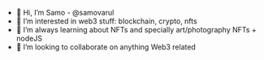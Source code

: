 - 👋 Hi, I’m Samo - @samovarul
- 👀 I’m interested in web3 stuff: blockchain, crypto, nfts
- 🌱 I’m always learning about NFTs and specially art/photography NFTs + nodeJS
- 💞️ I’m looking to collaborate on anything Web3 related

<!---
samovarul/samovarul is a ✨ special ✨ repository because its `README.md` (this file) appears on your GitHub profile.
You can click the Preview link to take a look at your changes.
--->
